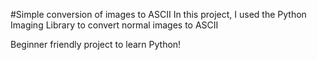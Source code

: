 #Simple conversion of images to ASCII 
In this project, I used the Python Imaging Library to convert normal images to ASCII

Beginner friendly project to learn Python! 
